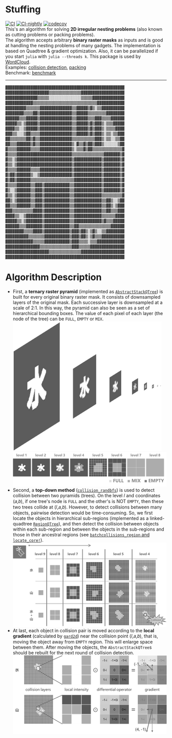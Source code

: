 # Stuffing
[![CI](https://github.com/guo-yong-zhi/Stuffing.jl/actions/workflows/ci.yml/badge.svg)](https://github.com/guo-yong-zhi/Stuffing.jl/actions/workflows/ci.yml) [![CI-nightly](https://github.com/guo-yong-zhi/Stuffing.jl/actions/workflows/ci-nightly.yml/badge.svg)](https://github.com/guo-yong-zhi/Stuffing.jl/actions/workflows/ci-nightly.yml) [![codecov](https://codecov.io/gh/guo-yong-zhi/Stuffing.jl/branch/main/graph/badge.svg?token=43TOrL25V7)](https://codecov.io/gh/guo-yong-zhi/Stuffing.jl)  
This's an algorithm for solving **2D irregular nesting problems** (also known as cutting problems or packing problems).  
The algorithm accepts arbitrary **binary raster masks** as inputs and is good at handling the nesting problems of many gadgets. The implementation is based on Quadtree & gradient optimization. Also, it can be parallelized if you start `julia` with `julia --threads k`. This package is used by [WordCloud](https://github.com/guo-yong-zhi/WordCloud).  
Examples: [collision detection](./examples/collision.jl), [packing](./examples/packing.jl)  
Benchmark: [benchmark](https://github.com/guo-yong-zhi/WordCloud/blob/master/examples/benchmark.jl)  
***
```
▓▓▓▓▓▓▓▓▓▓▓▓▓▓▓▓▓▓▓▓▓▓▓▓▓▓▓▓▓▓▓▓▓▓▓▓▓▓▓▓▓▓▓▓▓▓▓▓▓▓▓▓
▓▓▓▓▓▓▓▓▓▓▓▓▓▓▓▓▓▓▓▒▒▒▒▒▒▒▒▒▒▒▒▒▒▓▓▓▓▓▓▓▓▓▓▓▓▓▓▓▓▓▓▓
▓▓▓▓▓▓▓▓▓▓▓▓▓▓▒▒▒▒▒░░░░░░░░░░░░░░▒▒▒▒▒▓▓▓▓▓▓▓▓▓▓▓▓▓▓
▓▓▓▓▓▓▓▓▓▓▓▓▒▒▒▒▒▒▒▒▒▒▒▒▒▒▒▒▒▒▒▒▒▒▒▒▒▒▒▒▓▓▓▓▓▓▓▓▓▓▓▓
▓▓▓▓▓▓▓▓▓▒▒▒▒▒▒▓▓▓▓▓▓▓▓▓▓▓▓▓▓▒▒▓▓▓▓▓▒▓▒░▒▒▓▓▓▓▓▓▓▓▓▓
▓▓▓▓▓▓▓▓▒▒▒▒▓▓▒▓▓▓▓▓▓▓▓▓▓▓▓▓▓▒▒▓▓▓▓▓▒▒▒▒▒▒▒▒▓▓▓▓▓▓▓▓
▓▓▓▓▓▓▒▒▒▓▓▓▓▓▒▓▓▓▓▓▓▓▓▓▓▓▓▓▓▒▒▓▓▓▓▓▒▒▒▓▓▓▒▒▒▒▓▓▓▓▓▓
▓▓▓▓▓▒▒░▒▓▓▓▓▓▒▓▓▓▓▓▓▓▓▓▓▓▓▓▓▒▒▓▓▓▓▓▒▓▒▓▓▓▒░▒▒▒▓▓▓▓▓
▓▓▓▓▒▒░░▒▓▓▓▓▓▒▓▓▓▓▓▓▓▓▓▓▓▓▓▓▒▒▓▓▓▓▓▒▓▒▓▓▓▒░▒▒▒▒▓▓▓▓
▓▓▓▒▒░░░▒▓▓▒▒▒▒▓▓▓▓▓▓▓▓▓▓▓▓▓▓▒▒▓▓▓▓▓▒▓▒▓▓▓▒░▒▒░▒▒▓▓▓
▓▓▒▒▒▒▒▒▒▓▓▒▓▒▒▓▓▓▓▓▓▓▓▓▓▓▓▓▓▒▒▒▒▒▒▒▒▒▒▓▓▓▒░▒▒░░▒▒▓▓
▓▓▒▒▒▓▓▓▓▓▓▒▓▒▒▓▓▓▓▓▓▓▓▓▓▓▓▓▓▒░▓▒▒▓▒▓▓▒▓▓▓▒░░░░░░▒▓▓
▓▒▒▒▒▓▓▓▓▓▓▒▒▒▒▓▓▓▓▓▓▓▓▓▓▓▓▓▓▒░▒▒▒▓▒▓▓▒▒▒▒▒▒▒▒▒▒▒▒▒▓
▓▒▒▒▒▓▓▓▓▓▓▓▓▓▓▓▓▓▓▓▓▓▓▓▓▓▓▓▓▒▒▒▒▒▒▒▒▒▒▒▒▒▒▓▓▓▓▓▓▓▒▓
▓▒▒░▒▓▓▓▓▓▓▓▓▓▓▓▓▓▓▓▓▓▓▓▓▓▓▓▓▒▓▓▓▓▓▓▓▓▓▓▓▓▒▓▓▓▓▓▓▓▒▓
▓▒▒░▒▓▓▓▓▓▓▓▓▓▓▓▓▓▓▓▓▓▓▓▓▓▓▓▓▒▓▓▓▓▓▓▓▓▓▓▓▓▒▓▓▓▓▓▓▓▒▓
▓▒▒▒▒▓▓▓▓▓▓▒▒▒▒▓▓▓▓▓▓▓▓▓▓▓▓▓▓▒▓▓▓▓▓▓▓▓▓▓▓▓▒▓▓▓▓▓▓▓▒▓
▓▒▓▓▒▓▓▓▓▓▓▒░░▒▓▓▓▓▓▓▓▓▓▓▓▓▓▓▒▓▓▓▓▓▓▓▓▓▓▓▓▒▓▓▓▓▓▓▓▒▓
▓▒▓▓▒▓▓▓▓▓▓▒▒▒▒▒▒▒▒▒▒▒▒▒▒▒▒▒▒▒▓▓▓▓▓▓▓▓▓▓▓▓▒▓▓▓▓▓▓▓▒▓
▓▒▒▒▒▓▓▓▓▓▓▒▒▓▓▓▒▓▓▓▓▓▓▓▓▓▓▓▒▒▓▓▓▓▓▓▓▓▓▓▓▓▒▓▓▓▓▓▓▓▒▓
▓▒░░▒▓▓▓▓▓▓▒▒▓▓▓▒▓▓▓▓▓▓▓▓▓▓▓▒▒▓▓▓▓▓▓▓▓▓▓▓▓▒▓▓▓▓▓▓▓▒▓
▓▒▒░▒▓▓▓▓▓▓▒▒▓▓▓▒▓▓▓▓▓▓▓▓▓▓▓▒▒▓▓▓▓▓▓▓▓▓▓▓▓▒▒▒▒▒▒▒▒▒▓
▓▓▒░▒▓▓▓▓▓▓▒▒▓▓▓▒▓▓▓▓▓▓▓▓▓▓▓▒▒▓▓▓▓▓▓▓▓▓▓▓▓▒▒▓▓▒░░▒▓▓
▓▓▒▒▒▓▓▓▓▓▓▒▒▓▓▓▒▓▓▓▓▓▓▓▓▓▓▓▒▒▓▓▓▓▓▓▓▓▓▓▓▓▒▒▓▓▒░▒▓▓▓
▓▓▓▒▒▒▒▒▒▒▒▒▓▓▓▓▒▓▓▓▓▓▓▓▓▓▓▓▒▒▓▓▓▓▓▓▓▓▓▓▓▓▒▒▓▓▒▒▒▓▓▓
▓▓▓▓▒▒░░▒▓▓▓▓▓▓▓▒▓▓▓▓▓▓▓▓▓▓▓▒▒▓▓▓▓▓▓▓▓▓▓▓▓▒▒▒▒▒▒▓▓▓▓
▓▓▓▓▓▒▒░▒▓▓▓▓▓▓▓▒▓▓▓▓▓▓▓▓▓▓▓▒▒▓▓▓▓▓▓▓▓▓▓▓▓▒▓▒▒▒▓▓▓▓▓
▓▓▓▓▓▓▒▒▒▓▓▓▓▓▓▓▒▓▓▓▓▓▓▓▓▓▓▓▒▒▓▓▒▒▒▒▒▒▒▒▒▒▒▒▒▒▓▓▓▓▓▓
▓▓▓▓▓▓▓▓▒▒▒▒▓▓▓▓▒▓▓▓▓▓▓▓▓▓▓▓▒▓▓▓▒▓▓▒░▒▓▒░░▒▒▓▓▓▓▓▓▓▓
▓▓▓▓▓▓▓▓▓▓▒▒▒▒▒▒▒▓▓▓▓▓▓▓▓▓▓▓▒▓▓▓▒▓▓▒░▒▓▒▒▒▓▓▓▓▓▓▓▓▓▓
▓▓▓▓▓▓▓▓▓▓▓▓▒▒▒▒▒▓▓▓▓▓▓▓▓▓▓▓▒▓▓▓▒▒▒▒░▒▒▒▓▓▓▓▓▓▓▓▓▓▓▓
▓▓▓▓▓▓▓▓▓▓▓▓▓▓▓▒▒▒▒▒▒▒▒▒▒▒▒▒▒▓▓▓▒▒▒▒▒▓▓▓▓▓▓▓▓▓▓▓▓▓▓▓
▓▓▓▓▓▓▓▓▓▓▓▓▓▓▓▓▓▓▓▒▒▒▒▒▒▒▒▒▒▒▒▒▒▓▓▓▓▓▓▓▓▓▓▓▓▓▓▓▓▓▓▓
▓▓▓▓▓▓▓▓▓▓▓▓▓▓▓▓▓▓▓▓▓▓▓▓▓▓▓▓▓▓▓▓▓▓▓▓▓▓▓▓▓▓▓▓▓▓▓▓▓▓▓▓
```
# Algorithm Description
* First, a **ternary raster pyramid** (implemented as [`AbstractStackQTree`](./src/qtrees.jl)) is built for every original binary raster mask. It consists of downsampled layers of the original mask. Each successive layer is downsampled at a scale of 2:1. In this way, the pyramid can also be seen as a set of hierarchical bounding boxes. The value of each pixel of each layer (the node of the tree) can be `FULL`, `EMPTY` or `MIX`.  
![pyramid1](./res/pyramid1.png)
![pyramid2](./res/pyramid2.png)
* Second, a **top-down method** ([`collision_randbfs`](./src/qtree_functions.jl)) is used to detect collision between two pyramids (trees). On the level 𝑙 and coordinates (𝑎,𝑏), if one tree's node is `FULL` and the other's is NOT `EMPTY`, then these two trees collide at (𝑙,𝑎,𝑏). However, to detect collisions between many objects, pairwise detection would be time-consuming. So, we first locate the objects in hierarchical sub-regions (implemented as a linked-quadtree [`RegionQTree`](./src/qtree_functions.jl)), and then detect the collision between objects within each sub-region and between the objects in the sub-regions and those in their ancestral regions (see [`batchcollisions_region` and `locate_core!`](./src/qtree_functions.jl)).  
![collision](./res/collision.png)
* At last, each object in collision pair is moved according to the **local gradient** (calculated by [`gard2d`](./src/fit.jl)) near the collision point (𝑙,𝑎,𝑏), that is, moving the object away from `EMPTY` region. This will enlarge space between them. After moving the objects, the `AbstractStackQTree`s should be rebuilt for the next round of collision detection.  
![gradient](./res/gradient.png)
